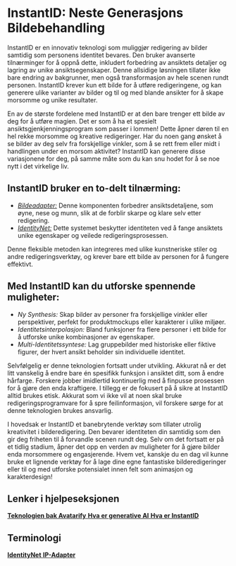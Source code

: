 # InstantID: Neste Generasjons Bildebehandling


InstantID er en innovativ teknologi som muliggjør redigering av bilder samtidig som personens identitet bevares. Den bruker avanserte tilnærminger for å oppnå dette, inkludert forbedring av ansiktets detaljer og lagring av unike ansiktsegenskaper. Denne allsidige løsningen tillater ikke bare endring av bakgrunner, men også transformasjon av hele scenen rundt personen. InstantID krever kun ett bilde for å utføre redigeringene, og kan generere ulike varianter av bilder og til og med blande ansikter for å skape morsomme og unike resultater.

En av de største fordelene med InstantID er at den bare trenger ett bilde av deg for å utføre magien. Det er som å ha et spesielt ansiktsgjenkjenningsprogram som passer i lommen! Dette åpner døren til en hel rekke morsomme og kreative redigeringer. Har du noen gang ønsket å se bilder av deg selv fra forskjellige vinkler, som å se rett frem eller midt i handlingen under en morsom aktivitet? InstantID kan generere disse variasjonene for deg, på samme måte som du kan snu hodet for å se noe nytt i det virkelige liv.

## InstantID bruker en to-delt tilnærming:

- [*Bildeadapter:*](docs.php?doc=what-is-ip-adapter) Denne komponenten forbedrer ansiktsdetaljene, som øyne, nese og munn, slik at de forblir skarpe og klare selv etter redigering.
- [*IdentityNet:*](docs.php?doc=what-is-identitynet) Dette systemet beskytter identiteten ved å fange ansiktets unike egenskaper og veilede redigeringsprosessen.

Denne fleksible metoden kan integreres med ulike kunstneriske stiler og andre redigeringsverktøy, og krever bare ett bilde av personen for å fungere effektivt.

## Med InstantID kan du utforske spennende muligheter:

- *Ny Synthesis:* Skap bilder av personer fra forskjellige vinkler eller perspektiver, perfekt for produktmockups eller karakterer i ulike miljøer.
- *Identitetsinterpolasjon:* Bland funksjoner fra flere personer i ett bilde for å utforske unike kombinasjoner av egenskaper.
- *Multi-Identitetssyntese:* Lag gruppebilder med historiske eller fiktive figurer, der hvert ansikt beholder sin individuelle identitet.

Selvfølgelig er denne teknologien fortsatt under utvikling. Akkurat nå er det litt vanskelig å endre bare én spesifikk funksjon i ansiktet ditt, som å endre hårfarge. Forskere jobber imidlertid kontinuerlig med å finpusse prosessen for å gjøre den enda kraftigere. I tillegg er de fokusert på å sikre at InstantID alltid brukes etisk. Akkurat som vi ikke vil at noen skal bruke redigeringsprogramvare for å spre feilinformasjon, vil forskere sørge for at denne teknologien brukes ansvarlig.

I hovedsak er InstantID et banebrytende verktøy som tillater utrolig kreativitet i bilderedigering. Den bevarer identiteten din samtidig som den gir deg friheten til å forvandle scenen rundt deg. Selv om det fortsatt er på et tidlig stadium, åpner det opp en verden av muligheter for å gjøre bilder enda morsommere og engasjerende. Hvem vet, kanskje du en dag vil kunne bruke et lignende verktøy for å lage dine egne fantastiske bilderedigeringer eller til og med utforske potensialet innen felt som animasjon og karakterdesign!

## Lenker i hjelpeseksjonen

<div class="mt-3">
    <a href="docs.php?doc=avatarify-intro" class="chip chip-s bg-gray-light">
        <i class="fa fa-info color-white bg-green-dark"></i>
        <strong class="color-black font-400">Teknologien bak Avatarify</strong>
    </a>
    <a href="docs.php?doc=generative-ai-intro" class="chip chip-s bg-gray-light">
        <i class="fa fa-info color-white bg-green-dark"></i>
        <strong class="color-black font-400">Hva er generative AI</strong>
    </a>
    <a href="docs.php?doc=instantid-intro" class="chip chip-s bg-gray-light">
        <i class="fa fa-info color-white bg-green-dark"></i>
        <strong class="color-black font-400">Hva er InstantID</strong>
    </a>
</div>

## Terminologi

<div class="mt-3">
    <a href="docs.php?doc=what-is-identitynet" class="chip chip-s bg-gray-light">
        <i class="fa fa-question color-white bg-dark-light"></i>
        <strong class="color-black font-400">IdentityNet</strong>
    </a>
    <a href="docs.php?doc=what-is-ip-adapter" class="chip chip-s bg-gray-light">
        <i class="fa fa-question color-white bg-dark-light"></i>
        <strong class="color-black font-400">IP-Adapter</strong>
    </a>
</div>

